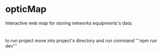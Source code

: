 # opticMap
Interactive web map for storing networks equipments's data.

# 
to run project move into project's directory and run command '''npm run dev'''

